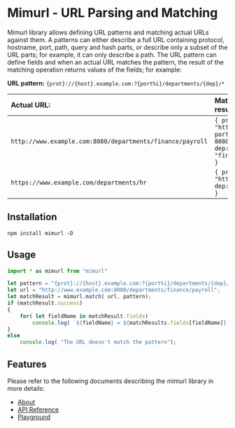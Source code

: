 # Mimurl - URL Parsing and Matching
Mimurl library allows defining URL patterns and matching actual URLs against them. A patterns can either describe a full URL containing protocol, hostname, port, path, query and hash parts, or describe only a subset of the URL parts; for example, it can only describe a path. The URL pattern can define fields and when an actual URL matches the pattern, the result of the matching operation returns values of the fields; for example:

**URL pattern:** `{prot}://{host}.example.com:?{port%i}/departments/{dep}/*`

**Actual URL:** | **Matching result:**
:---|:---
`http://www.example.com:8080/departments/finance/payroll` | `{ prot: "http", port: 8080, dep: "finance" }`
`https://www.example.com/departments/hr` | `{ prot: "https", dep: "hr" }`


## Installation

```
npm install mimurl -D
```

## Usage
```typescript
import * as mimurl from "mimurl"

let pattern = "{prot}://{host}.example.com:?{port%i}/departments/{dep}/*";
let url = "http://www.example.com:8080/departments/finance/payroll";
let matchResult = mimurl.match( url, pattern);
if (matchResult.success)
{
    for( let fieldName in matchResult.fields)
        console.log( `${fieldName} = ${matchResults.fields[fieldName]}`);
}
else
    console.log( "The URL doesn't match the pattern");
```

## Features
Please refer to the following documents describing the mimurl library in more details:
* [About](https://mmichlin66.github.io/mimurl/mimurlAbout.html)
* [API Reference](https://mmichlin66.github.io/mimurl/mimurlReference.html)
* [Playground](https://mmichlin66.github.io/mimurl/mimurlDemo.html)

